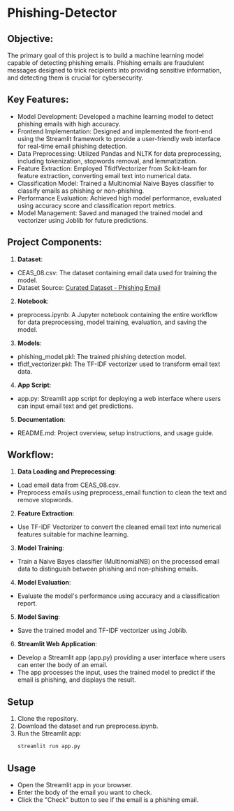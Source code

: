 # Phishing-Detector

## Objective:
The primary goal of this project is to build a machine learning model capable of detecting phishing emails. Phishing emails are fraudulent messages designed to trick recipients into providing sensitive information, and detecting them is crucial for cybersecurity.

## Key Features:
- Model Development: Developed a machine learning model to detect phishing emails with high accuracy.
- Frontend Implementation: Designed and implemented the front-end using the Streamlit framework to provide a user-friendly web interface for real-time email phishing detection.
- Data Preprocessing: Utilized Pandas and NLTK for data preprocessing, including tokenization, stopwords removal, and lemmatization.
- Feature Extraction: Employed TfidfVectorizer from Scikit-learn for feature extraction, converting email text into numerical data.
- Classification Model: Trained a Multinomial Naive Bayes classifier to classify emails as phishing or non-phishing.
- Performance Evaluation: Achieved high model performance, evaluated using accuracy score and classification report metrics.
- Model Management: Saved and managed the trained model and vectorizer using Joblib for future predictions.

## Project Components:

1. **Dataset**:
- CEAS_08.csv: The dataset containing email data used for training the model.
- Dataset Source: [Curated Dataset - Phishing Email](https://figshare.com/articles/dataset/Curated_Dataset_-_Phishing_Email/24899952?file=43817124)

2. **Notebook**:
- preprocess.ipynb: A Jupyter notebook containing the entire workflow for data preprocessing, model training, evaluation, and saving the model.

3. **Models**:
- phishing_model.pkl: The trained phishing detection model.
- tfidf_vectorizer.pkl: The TF-IDF vectorizer used to transform email text data.

4. **App Script**:
- app.py: Streamlit app script for deploying a web interface where users can input email text and get predictions.

5. **Documentation**:
- README.md: Project overview, setup instructions, and usage guide.

## Workflow:

1. **Data Loading and Preprocessing**:
- Load email data from CEAS_08.csv.
- Preprocess emails using preprocess_email function to clean the text and remove stopwords.
2. **Feature Extraction**:
- Use TF-IDF Vectorizer to convert the cleaned email text into numerical features suitable for machine learning.
3. **Model Training**:
- Train a Naive Bayes classifier (MultinomialNB) on the processed email data to distinguish between phishing and non-phishing emails.
4. **Model Evaluation**:
- Evaluate the model's performance using accuracy and a classification report.
5. **Model Saving**:
- Save the trained model and TF-IDF vectorizer using Joblib.
6. **Streamlit Web Application**:
- Develop a Streamlit app (app.py) providing a user interface where users can enter the body of an email.
- The app processes the input, uses the trained model to predict if the email is phishing, and displays the result.

## Setup

1. Clone the repository.
2. Download the dataset and run preprocess.ipynb.
3. Run the Streamlit app:
    ```bash
    streamlit run app.py
    ```

## Usage

- Open the Streamlit app in your browser.
- Enter the body of the email you want to check.
- Click the "Check" button to see if the email is a phishing email.

